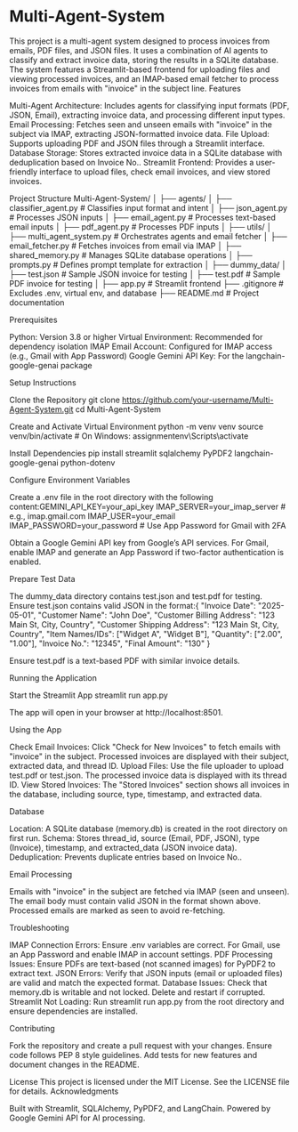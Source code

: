 # Multi-Agent-System

This project is a multi-agent system designed to process invoices from emails, PDF files, and JSON files. It uses a combination of AI agents to classify and extract invoice data, storing the results in a SQLite database. The system features a Streamlit-based frontend for uploading files and viewing processed invoices, and an IMAP-based email fetcher to process invoices from emails with "invoice" in the subject line.
Features

Multi-Agent Architecture: Includes agents for classifying input formats (PDF, JSON, Email), extracting invoice data, and processing different input types.
Email Processing: Fetches seen and unseen emails with "invoice" in the subject via IMAP, extracting JSON-formatted invoice data.
File Upload: Supports uploading PDF and JSON files through a Streamlit interface.
Database Storage: Stores extracted invoice data in a SQLite database with deduplication based on Invoice No..
Streamlit Frontend: Provides a user-friendly interface to upload files, check email invoices, and view stored invoices.

Project Structure
Multi-Agent-System/
│
├── agents/
│   ├── classifier_agent.py   # Classifies input format and intent
│   ├── json_agent.py         # Processes JSON inputs
│   ├── email_agent.py        # Processes text-based email inputs
│   ├── pdf_agent.py          # Processes PDF inputs
│
├── utils/
│   ├── multi_agent_system.py # Orchestrates agents and email fetcher
│   ├── email_fetcher.py      # Fetches invoices from email via IMAP
│   ├── shared_memory.py      # Manages SQLite database operations
│   ├── prompts.py            # Defines prompt template for extraction
│
├── dummy_data/
│   ├── test.json             # Sample JSON invoice for testing
│   ├── test.pdf              # Sample PDF invoice for testing
│
├── app.py                    # Streamlit frontend
├── .gitignore                # Excludes .env, virtual env, and database
├── README.md                 # Project documentation

Prerequisites

Python: Version 3.8 or higher
Virtual Environment: Recommended for dependency isolation
IMAP Email Account: Configured for IMAP access (e.g., Gmail with App Password)
Google Gemini API Key: For the langchain-google-genai package

Setup Instructions

Clone the Repository
git clone https://github.com/your-username/Multi-Agent-System.git
cd Multi-Agent-System


Create and Activate Virtual Environment
python -m venv venv
source venv/bin/activate  # On Windows: assignmentenv\Scripts\activate


Install Dependencies
pip install streamlit sqlalchemy PyPDF2 langchain-google-genai python-dotenv


Configure Environment Variables

Create a .env file in the root directory with the following content:GEMINI_API_KEY=your_api_key
IMAP_SERVER=your_imap_server  # e.g., imap.gmail.com
IMAP_USER=your_email
IMAP_PASSWORD=your_password   # Use App Password for Gmail with 2FA


Obtain a Google Gemini API key from Google’s API services.
For Gmail, enable IMAP and generate an App Password if two-factor authentication is enabled.


Prepare Test Data

The dummy_data directory contains test.json and test.pdf for testing.
Ensure test.json contains valid JSON in the format:{
  "Invoice Date": "2025-05-01",
  "Customer Name": "John Doe",
  "Customer Billing Address": "123 Main St, City, Country",
  "Customer Shipping Address": "123 Main St, City, Country",
  "Item Names/IDs": ["Widget A", "Widget B"],
  "Quantity": ["2.00", "1.00"],
  "Invoice No.": "12345",
  "Final Amount": "130"
}


Ensure test.pdf is a text-based PDF with similar invoice details.



Running the Application

Start the Streamlit App
streamlit run app.py


The app will open in your browser at http://localhost:8501.


Using the App

Check Email Invoices: Click "Check for New Invoices" to fetch emails with "invoice" in the subject. Processed invoices are displayed with their subject, extracted data, and thread ID.
Upload Files: Use the file uploader to upload test.pdf or test.json. The processed invoice data is displayed with its thread ID.
View Stored Invoices: The "Stored Invoices" section shows all invoices in the database, including source, type, timestamp, and extracted data.



Database

Location: A SQLite database (memory.db) is created in the root directory on first run.
Schema: Stores thread_id, source (Email, PDF, JSON), type (Invoice), timestamp, and extracted_data (JSON invoice data).
Deduplication: Prevents duplicate entries based on Invoice No..

Email Processing

Emails with "invoice" in the subject are fetched via IMAP (seen and unseen).
The email body must contain valid JSON in the format shown above.
Processed emails are marked as seen to avoid re-fetching.

Troubleshooting

IMAP Connection Errors: Ensure .env variables are correct. For Gmail, use an App Password and enable IMAP in account settings.
PDF Processing Issues: Ensure PDFs are text-based (not scanned images) for PyPDF2 to extract text.
JSON Errors: Verify that JSON inputs (email or uploaded files) are valid and match the expected format.
Database Issues: Check that memory.db is writable and not locked. Delete and restart if corrupted.
Streamlit Not Loading: Run streamlit run app.py from the root directory and ensure dependencies are installed.

Contributing

Fork the repository and create a pull request with your changes.
Ensure code follows PEP 8 style guidelines.
Add tests for new features and document changes in the README.

License
This project is licensed under the MIT License. See the LICENSE file for details.
Acknowledgments

Built with Streamlit, SQLAlchemy, PyPDF2, and LangChain.
Powered by Google Gemini API for AI processing.

